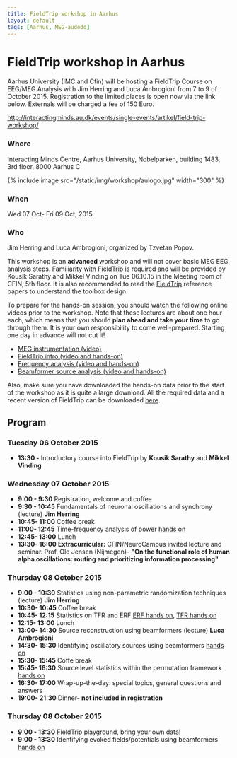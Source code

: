 ```yaml
---
title: FieldTrip workshop in Aarhus
layout: default
tags: [Aarhus, MEG-audodd]
---
```


#  FieldTrip workshop in Aarhus

Aarhus University (IMC and Cfin) will be hosting a FieldTrip Course on EEG/MEG Analysis with Jim Herring and Luca Ambrogioni from 7 to 9 of October 2015. Registration to the limited places is open now via the link below. Externals will be charged a fee of 150 Euro.

http://interactingminds.au.dk/events/single-events/artikel/field-trip-workshop/

### Where

Interacting Minds Centre, Aarhus University, Nobelparken, building 1483, 3rd floor, 8000 Aarhus C

{% include image src="/static/img/workshop/aulogo.jpg" width="300" %}

### When

Wed 07 Oct- Fri 09 Oct, 2015.

### Who

Jim Herring and Luca Ambrogioni, organized by Tzvetan Popov.

This workshop is an **advanced** workshop and will not cover basic MEG EEG analysis steps. Familiarity with FieldTrip is required and will be provided by Kousik Sarathy and Mikkel Vinding on Tue 06.10.15 in the Meeting room of CFIN, 5th floor. It is also recommended to read the [FieldTrip](http://www.hindawi.com/journals/cin/2011/156869/) reference papers to understand the toolbox design.  

To prepare for the hands-on session, you should watch the following online videos prior to the workshop. Note that these lectures are about one hour each, which means that you should **plan ahead and take your time** to go through them. It is your own responsibility to come well-prepared. Starting one day in advance will not cut it!

*  [MEG instrumentation (video)](https://www.youtube.com/watch?v=15Qs4fuPpes)
*  [FieldTrip intro (video and hands-on)](/tutorial/introduction)
*  [Frequency analysis (video and hands-on)](/tutorial/timefrequencyanalysis)
*  [Beamformer source analysis (video and hands-on)](/tutorial/beamformer)

Also, make sure you have downloaded the hands-on data prior to the start of the workshop as it is quite a large download. All the required data and a recent version of FieldTrip can be downloaded [here](ftp://ftp.fieldtriptoolbox.org/pub/fieldtrip/tutorial/aarhus/workshop/hands-on.rar).

## Program

### Tuesday 06 October 2015

*  **13:30 -**  Introductory course into FieldTrip by **Kousik Sarathy** and **Mikkel Vinding**

### Wednesday 07 October 2015

*  **9:00 - 9:30**     Registration, welcome and coffee
*  **9:30 - 10:45**    Fundamentals of neuronal oscillations and synchrony (lecture) **Jim Herring**
*  **10:45- 11:00**    Coffee break
*  **11:00- 12:45**    Time-frequency analysis of power [hands on](/tutorial/timefrequencyanalysis)
*  **12:45- 13:00**    Lunch
*  **13:30- 16:00**    **Extracurricular:** CFIN/NeuroCampus invited lecture and seminar. Prof. Ole Jensen (Nijmegen)- **"On the functional role of human alpha oscillations: routing and prioritizing information processing"**

### Thursday 08 October 2015

*  **9:00 - 10:30**    Statistics using non-parametric randomization techniques (lecture) **Jim Herring**
*  **10:30- 10:45**    Coffee break
*  **10:45- 12:15**    Statistics on TFR and ERF [ERF hands on](/tutorial/cluster_permutation_timelock), [TFR hands on](/tutorial/cluster_permutation_freq)
*  **12:15- 13:00**    Lunch
*  **13:00- 14:30**    Source reconstruction using beamformers (lecture) **Luca Ambrogioni**
*  **14:30- 15:30**    Identifying oscillatory sources using beamformers [ hands on](/tutorial/natmeg/beamforming)
*  **15:30- 15:45**    Coffe break
*  **15:45- 16:30**    Source level statistics within the permutation framework [ hands on](/tutorial/aarhus/beamformingerf#meg_plotting_sources_of_response_related_evoked_field_using_statistical_threshold)
*  **16:30- 17:00**    Wrap-up-the-day: special topics, general questions and answers
*  **19:00- 21:30**    Dinner- **not included in registration**

### Thursday 08 October 2015

*  **9:00 - 13:30**    FieldTrip playground, bring your own data!
*  **9:00 - 13:30**    Identifying evoked fields/potentials using beamformers [ hands on](/tutorial/aarhus/beamformingerf )
